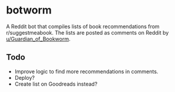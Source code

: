 # botworm
A Reddit bot that compiles lists of book recommendations from r/suggestmeabook.
The lists are posted as comments on Reddit by [u/Guardian_of_Bookworm](https://www.reddit.com/user/Guardian_of_Bookworm).

## Todo
* Improve logic to find more recommendations in comments.
* Deploy?
* Create list on Goodreads instead?